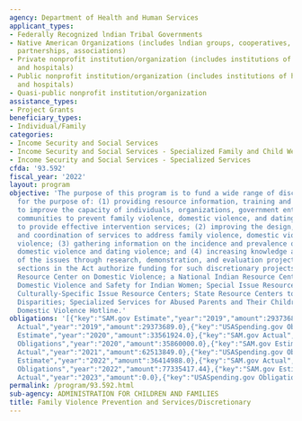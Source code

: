 ```yaml
---
agency: Department of Health and Human Services
applicant_types:
- Federally Recognized lndian Tribal Governments
- Native American Organizations (includes lndian groups, cooperatives, corporations,
  partnerships, associations)
- Private nonprofit institution/organization (includes institutions of higher education
  and hospitals)
- Public nonprofit institution/organization (includes institutions of higher education
  and hospitals)
- Quasi-public nonprofit institution/organization
assistance_types:
- Project Grants
beneficiary_types:
- Individual/Family
categories:
- Income Security and Social Services
- Income Security and Social Services - Specialized Family and Child Welfare Services
- Income Security and Social Services - Specialized Services
cfda: '93.592'
fiscal_year: '2022'
layout: program
objective: 'The purpose of this program is to fund a wide range of discretionary activities
  for the purpose of: (1) providing resource information, training and technical assistance
  to improve the capacity of individuals, organizations, government entities, and
  communities to prevent family violence, domestic violence, and dating violence and
  to provide effective intervention services; (2) improving the design, delivery,
  and coordination of services to address family violence, domestic violence and dating
  violence; (3) gathering information on the incidence and prevalence of family violence,
  domestic violence and dating violence; and (4) increasing knowledge and understanding
  of the issues through research, demonstration, and evaluation projects. Specific
  sections in the Act authorize funding for such discretionary projects as a National
  Resource Center on Domestic Violence; a National Indian Resource Center Addressing
  Domestic Violence and Safety for Indian Women; Special Issue Resource Centers including
  Culturally-Specific Issue Resource Centers; State Resource Centers to Reduce Tribal
  Disparities; Specialized Services for Abused Parents and Their Children; and a National
  Domestic Violence Hotline.'
obligations: '[{"key":"SAM.gov Estimate","year":"2019","amount":29373689.0},{"key":"SAM.gov
  Actual","year":"2019","amount":29373689.0},{"key":"USASpending.gov Obligations","year":"2019","amount":29418310.0},{"key":"SAM.gov
  Estimate","year":"2020","amount":33561924.0},{"key":"SAM.gov Actual","year":"2020","amount":34835000.0},{"key":"USASpending.gov
  Obligations","year":"2020","amount":35860000.0},{"key":"SAM.gov Estimate","year":"2021","amount":62513849.0},{"key":"SAM.gov
  Actual","year":"2021","amount":62513849.0},{"key":"USASpending.gov Obligations","year":"2021","amount":61739391.0},{"key":"SAM.gov
  Estimate","year":"2022","amount":36414988.0},{"key":"SAM.gov Actual","year":"2022","amount":36414988.0},{"key":"USASpending.gov
  Obligations","year":"2022","amount":77335417.44},{"key":"SAM.gov Estimate","year":"2023","amount":58812500.0},{"key":"SAM.gov
  Actual","year":"2023","amount":0.0},{"key":"USASpending.gov Obligations","year":"2023","amount":-2402068.84}]'
permalink: /program/93.592.html
sub-agency: ADMINISTRATION FOR CHILDREN AND FAMILIES
title: Family Violence Prevention and Services/Discretionary
---
```

